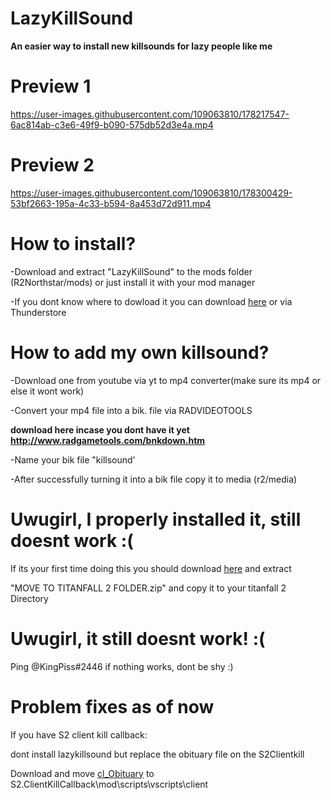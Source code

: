 # **LazyKillSound**
**An easier way to install new killsounds for lazy people like me**




# Preview 1

https://user-images.githubusercontent.com/109063810/178217547-6ac814ab-c3e6-49f9-b090-575db52d3e4a.mp4

# Preview 2 


https://user-images.githubusercontent.com/109063810/178300429-53bf2663-195a-4c33-b594-8a453d72d911.mp4


# How to install?
-Download and extract "LazyKillSound" to the mods folder (R2Northstar/mods) or just install it with your mod manager 

-If you dont know where to dowload it you can download [here](https://github.com/UwuGirl213/LazyKillSound/releases/download/Northstar_1.9.0/KINGPISS-LazyKillSound-1.0.6.zip) or via Thunderstore

# How to add my own killsound?
-Download one from youtube via yt to mp4 converter(make sure its mp4 or else it wont work)  


-Convert your mp4 file into a bik. file via RADVIDEOTOOLS 

**download here incase you dont have it yet http://www.radgametools.com/bnkdown.htm**


-Name your bik file "killsound'

-After successfully turning it into a bik file copy it to media (r2/media)



# Uwugirl, I properly installed it, still doesnt work :(
If its your first time doing this you should download [here](https://github.com/UwuGirl213/LazyKillSound/releases/download/Northstar_1.9.0/MOVE.TO.TITANFALL.2.FOLDER.zip) and extract 

"MOVE TO TITANFALL 2 FOLDER.zip" and copy it to your titanfall 2 Directory


# Uwugirl, it still doesnt work! :(
Ping @KingPiss#2446 if nothing works, dont be shy :)

# Problem fixes as of now
If you have S2 client kill callback:

dont install lazykillsound but replace the obituary file on the S2Clientkill

Download and move [cl_Obituary](https://github.com/UwuGirl213/LazyKillSound/releases/download/fix/cl_obituary.gnut) to S2.ClientKillCallback\mod\scripts\vscripts\client 

